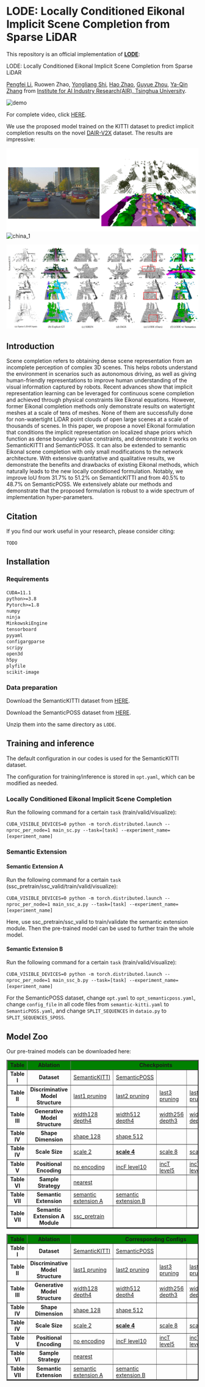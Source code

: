 # LODE: Locally Conditioned Eikonal Implicit Scene Completion from Sparse LiDAR

This repository is an official implementation of [**LODE**]():

LODE: Locally Conditioned Eikonal Implicit Scene Completion from Sparse LiDAR

[Pengfei Li](https://scholar.google.com/citations?hl=en&user=hmii_L8AAAAJ), Ruowen Zhao, [Yongliang Shi](https://github.com/liangyongshi), [Hao Zhao](https://sites.google.com/view/fromandto), [Guyue Zhou](https://air.tsinghua.edu.cn/en/info/1046/1196.htm), [Ya-Qin Zhang](https://air.tsinghua.edu.cn/en/info/1046/1188.htm)
 from <a href="http://air.tsinghua.edu.cn/EN/" target="_blank">Institute for AI Industry Research(AIR), Tsinghua University</a>.

![demo](doc/demo.gif)

For complete video, click [HERE](https://youtu.be/8x_XOSrr5K0).

We use the proposed model trained on the KITTI dataset to predict implicit completion results on the novel [DAIR-V2X](http://air.tsinghua.edu.cn/dair-v2x/) dataset. The results are impressive:

![china](doc/v2x.jpg)
![china_1](doc/v2x.gif)


![teaser](doc/qualitative.png)



## Introduction

Scene completion refers to obtaining dense scene representation from an incomplete perception of complex 3D scenes. 
This helps robots understand the environment in scenarios such as autonomous driving, as well as giving human-friendly representations to improve human understanding of the visual information captured by robots.
Recent advances show that implicit representation learning can be leveraged for continuous scene completion and achieved through physical constraints like Eikonal equations.
However, former Eikonal completion methods only demonstrate results on watertight meshes at a scale of tens of meshes.
None of them are successfully done for non-watertight LiDAR point clouds of open large scenes at a scale of thousands of scenes.
In this paper, we propose a novel Eikonal formulation that conditions the implicit representation on localized shape priors which function as dense boundary value constraints, and demonstrate it works on SemanticKITTI and SemanticPOSS.
It can also be extended to semantic Eikonal scene completion with only small modifications to the network architecture.
With extensive quantitative and qualitative results, we demonstrate the benefits and drawbacks of existing Eikonal methods, which naturally leads to the new locally conditioned formulation. Notably, we improve IoU from 31.7\% to 51.2\% on SemanticKITTI and from 40.5\% to 48.7\% on SemanticPOSS.
We extensively ablate our methods and demonstrate that the proposed formulation is robust to a wide spectrum of implementation hyper-parameters.

## Citation

If you find our work useful in your research, please consider citing:

    TODO

## Installation

### Requirements
    
    CUDA=11.1
    python>=3.8
    Pytorch>=1.8
    numpy
    ninja
    MinkowskiEngine
    tensorboard
    pyyaml
    configargparse
    scripy
    open3d
    h5py
    plyfile
    scikit-image


### Data preparation

Download the SemanticKITTI dataset from 
[HERE](http://semantic-kitti.org/assets/data_odometry_voxels.zip).

Download the SemanticPOSS dataset from 
[HERE](http://www.poss.pku.edu.cn/OpenDataResource/SemanticPOSS/SemanticPOSS_dataset.zip).

Unzip them into the same directory as `LODE`.


## Training and inference
The default configuration in our codes is used for the SemanticKITTI dataset.

The configuration for training/inference is stored in `opt.yaml`, which can be modified as needed.

### Locally Conditioned Eikonal Implicit Scene Completion

Run the following command for a certain `task` (train/valid/visualize):

    CUDA_VISIBLE_DEVICES=0 python -m torch.distributed.launch --nproc_per_node=1 main_sc.py --task=[task] --experiment_name=[experiment_name]


### Semantic Extension
#### Semantic Extension A
Run the following command for a certain `task` (ssc_pretrain/ssc_valid/train/valid/visualize):

    CUDA_VISIBLE_DEVICES=0 python -m torch.distributed.launch --nproc_per_node=1 main_ssc_a.py --task=[task] --experiment_name=[experiment_name]

Here, use ssc_pretrain/ssc_valid to train/validate the semantic extension module. Then the pre-trained model can be used to further train the whole model.

#### Semantic Extension B
Run the following command for a certain `task` (train/valid/visualize):

    CUDA_VISIBLE_DEVICES=0 python -m torch.distributed.launch --nproc_per_node=1 main_ssc_b.py --task=[task] --experiment_name=[experiment_name]

For the SemanticPOSS dataset, change `opt.yaml` to `opt_semanticposs.yaml`, change `config_file` in all code files from `semantic-kitti.yaml` to `SemanticPOSS.yaml`, and change `SPLIT_SEQUENCES` in `dataio.py` to `SPLIT_SEQUENCES_SPOSS`.

## Model Zoo
Our pre-trained models can be downloaded here:

<table border="2">
    <tr>
        <td style="background-color:green"><center><b>Table</td> 
        <td style="background-color:green"><center><b>Ablation</td> 
        <td style="background-color:green" colspan="5"><center><b>Checkpoints</td> 
   </tr>
    <tr>
        <td><b><center>Table I</td>    
        <td><b><center>Dataset</td>    
        <td>
            <a href="https://drive.google.com/file/d/18YPYrKvC7KcMp0nLqU98WnjJs6JTKsda/view?usp=sharing">
                    SemanticKITTI
            </a>
        </td>  
        <td>
            <a href="https://drive.google.com/file/d/1GtryqqoovjC6oiSQH3kpxvVEHz0yc8m9/view?usp=share_link">
                    SemanticPOSS
            </a>
        </td>  
        <td>
        </td>  
        <td>
        </td>  
        <td>
        </td>  
    </tr>
    <tr>
        <td><b><center>Table II</td>    
        <td><b><center>Discriminative Model Structure</td>    
        <td>
            <a href="https://drive.google.com/file/d/1jwHxrRH5xaW95MgaiQ1lYTg8l57E6Taj/view?usp=sharing">
                    last1 pruning
            </a>
        </td>  
        <td>
            <a href="https://drive.google.com/file/d/1ydzQx4loYYkICJKJi20YG6t05Osb3Djr/view?usp=sharing">
                    last2 pruning
            </a>
        </td>  
        <td>
            <a href="https://drive.google.com/file/d/1jrugPHXjrv7z5PUQxF_rM-yFGjeHZD_8/view?usp=sharing">
                    last3 pruning
            </a>
        </td>  
        <td>
            <a href="https://drive.google.com/file/d/1TpkvCEtRGls3ZJklyOiDYwKoUGEH4cCZ/view?usp=sharing">
                    last4 pruning
            </a>
        </td>
        <td>
            <a href="https://drive.google.com/file/d/1A6_wyJHVZRHudwtaD5w5HebCiv_oL7bY/view?usp=sharing">
                    4convs output
            </a>
        </td>  
    </tr>
    <tr>
        <td><b><center>Table III</td>    
        <td><b><center>Generative Model Structure</td>    
        <td>
            <a href="https://drive.google.com/file/d/19vX4i773A6Df6YLTdyP_MxzoR8KCX1Gf/view?usp=sharing">
                    width128 depth4
            </a>
        </td>  
        <td>
            <a href="https://drive.google.com/file/d/1SED3cV4Fc6Sf2F3bIaf8l5KwgkqI6RMu/view?usp=sharing">
                    width512 depth4
            </a>
        </td>  
        <td>
            <a href="https://drive.google.com/file/d/1s1WBgNhr_gImO-wDNNGqwcHOziRjTXh5/view?usp=sharing">
                    width256 depth3
            </a>
        </td>  
        <td>
            <a href="https://drive.google.com/file/d/1-rVag5fkg3l1WzvyjS4zpKZQBowkXj7p/view?usp=sharing">
                    width256 depth5
            </a>
        </td> 
        <td>
            <a href="https://drive.google.com/file/d/1IW6wUFTej_wBwzSWwFQe5iOT5KXke2Pm/view?usp=sharing">
                    Gnet relu
            </a>
        </td> 
    </tr>
    <tr>
        <td><b><center>Table IV</td>    
        <td><b><center>Shape Dimension</td>    
        <td>
            <a href="https://drive.google.com/file/d/1iM2xVFh1Qk27HMKhKp5WyjkSoxsAJqoI/view?usp=sharing">
                    shape 128
            </a>
        </td>  
        <td>
            <a href="https://drive.google.com/file/d/1QDngtgrYjoMlk4ZKi6bODH8XJnj1aN0N/view?usp=sharing">
                    shape 512
            </a>
        </td>  
        <td>
        </td>  
        <td>
        </td>  
        <td>
        </td>  
    </tr>
    <tr>
        <td><b><center>Table IV</td>    
        <td><b><center>Scale Size</td>    
        <td>
            <a href="https://drive.google.com/file/d/1hJb4woXN5uuG7WKOKgwvLzkWxC-Smh5L/view?usp=sharing">
                    scale 2
            </a>
        </td>  
        <td>
            <a href="https://drive.google.com/file/d/18YPYrKvC7KcMp0nLqU98WnjJs6JTKsda/view?usp=sharing">
                     <b> <u> scale 4
            </a>
        </td>  
        <td>
            <a href="https://drive.google.com/file/d/1D8DLWcGFxrFR5_RtrNlV1-Ov7-JPIdTT/view?usp=sharing">
                    scale 8
            </a>
        </td>  
        <td>
            <a href="https://drive.google.com/file/d/1lAhTYSJQmdAdTWcIpCAHkbOb4UBItMgf/view?usp=sharing">
                    scale 16
            </a>
        </td>  
        <td>
            <a href="https://drive.google.com/file/d/1tNrCnqmcb8_xgBEL5elis36E3yrSrMLv/view?usp=sharing">
                    scale 32
            </a>
        </td>  
    </tr>
    <tr>
        <td><b><center>Table V</td>    
        <td><b><center>Positional Encoding</td>    
        <td>
            <a href="https://drive.google.com/file/d/1MTiB5BgrSMj0tEmz7UykVcUKGgkOJr0J/view?usp=sharing">
                    no encoding
            </a>
        </td>  
        <td>
            <a href="https://drive.google.com/file/d/12Eoyb1ClU75F_p37wyssVD7INJy2KlHO/view?usp=sharing">
                    incF level10
            </a>
        </td>  
        <td>
            <a href="https://drive.google.com/file/d/1j46UUuLoRT-8eH6VlyNbJEbU3SRU3oEY/view?usp=sharing">
                    incT level5
            </a>
        </td>  
        <td>
            <a href="https://drive.google.com/file/d/1RLl_OjhrdSnqtXL88-Q1hXszEtBd-gVD/view?usp=sharing">
                    incT level15
            </a>
        </td>      
        <td>
        </td>      
    </tr>
    <tr>
        <td><b><center>Table VI</td>    
        <td><b><center>Sample Strategy</td>    
        <td>
            <a href="https://drive.google.com/file/d/1RQgA_NAuNcBCXDtHTgEatkBme7GfumLG/view?usp=sharing">
                    nearest
            </a>
        </td>     
        <td>
        </td>  
        <td>
        </td>  
        <td>
        </td>  
        <td>
        </td>  
    </tr>
    <tr>
        <td><b><center>Table VII</td>    
        <td><b><center>Semantic Extension</td>    
        <td>
            <a href="https://drive.google.com/file/d/17e5M2Z-TFcplfL61b54Zea8lCrBylqyT/view?usp=sharing">
                    semantic extension A
            </a>
        </td>  
        <td>
            <a href="https://drive.google.com/file/d/1eecCo4_fyuOcfn2zTidSq07xYRrWpfjN/view?usp=sharing">
                    semantic extension B
            </a>
        </td>  
        <td>
        </td>  
        <td>
        </td>  
        <td>
        </td>  
    </tr>
    <tr>
        <td><b><center>Table VII</td>    
        <td><b><center>Semantic Extension A Module</td>    
        <td>
            <a href="https://drive.google.com/file/d/1zDUgd-NSpwaOQ4vKH-K-r_yF66n1OSYj/view?usp=sharing">
                    ssc_pretrain
            </a>
        </td>     
        <td>
        </td>  
        <td>
        </td>  
        <td>
        </td>  
        <td>
        </td>  
    </tr>
</table>

<table border="2">
    <tr>
        <td style="background-color:green"><center><b>Table</td> 
        <td style="background-color:green"><center><b>Ablation</td> 
        <td style="background-color:green" colspan="5"><center><b>Corresponding Configs</td> 
    </tr>
    <tr>
        <td><b><center>Table I</td>    
        <td><b><center>Dataset</td>    
        <td>
            <a href="https://drive.google.com/file/d/1P_mZcXCdme6BFWBTCpJCNQcKb4Ye5A83/view?usp=sharing">
                    SemanticKITTI
            </a>
        </td>  
        <td>
            <a href="https://drive.google.com/file/d/1Xhji8rKmxGo_SzaJcCToKvos3DATmCK0/view?usp=share_link">
                    SemanticPOSS
            </a>
        </td>  
        <td>
        </td>  
        <td>
        </td>  
        <td>
        </td>  
    </tr>
    <tr>
        <td><b><center>Table II</td>
        <td><b><center>Discriminative Model Structure</td>    
        <td>
            <a href="https://drive.google.com/file/d/1iOtUKn3RTBvnvtj9COsqyYVZrrA-r0q-/view?usp=sharing">
                    last1 pruning
            </a>
        </td>  
        <td>
            <a href="https://drive.google.com/file/d/1VR_i1xTtToxgrdfb2OniXjgnbZQrpOLD/view?usp=sharing">
                    last2 pruning
            </a>
        </td>  
        <td>
            <a href="https://drive.google.com/file/d/1iCE_6cQasoBZa5SSww4Ke1Ky1B1Ytl7o/view?usp=sharing">
                    last3 pruning
            </a>
        </td>  
        <td>
            <a href="https://drive.google.com/file/d/1-4p306ZsYpuKAgUFeLaZLmoiojKvCIrv/view?usp=sharing">
                    last4 pruning
            </a>
        </td>  
        <td>
            <a href="https://drive.google.com/file/d/1l_fbaHmaGu19QR7iwgJLJsAEj1KNVsJg/view?usp=sharing">
                    4convs output
            </a>
        </td>  
    </tr>
    <tr>
        <td><b><center>Table III</td>
        <td><b><center>Generative Model Structure</td>    
        <td>
            <a href="https://drive.google.com/file/d/1WQ0zYloUFpJkOnugasgI8JUwoiFJTHbT/view?usp=sharing">
                    width128 depth4
            </a>
        </td>  
        <td>
            <a href="https://drive.google.com/file/d/1LbZT85TJKYuvljr4KEEwxPmW8TOdD-UD/view?usp=sharing">
                    width512 depth4
            </a>
        </td>  
        <td>
            <a href="https://drive.google.com/file/d/1_4o5t4LJKx5A0j7Oc6YgLQNDMhA3old6/view?usp=sharing">
                    width256 depth3
            </a>
        </td>  
        <td>
            <a href="https://drive.google.com/file/d/1hb6ObirbJKUQTfws1wRPdTuVhMYDg5cC/view?usp=sharing">
                    width256 depth5
            </a>
        </td> 
        <td>
            <a href="https://drive.google.com/file/d/1_fElZNPrxRlnG1mk88E-FbZAqV9Bj6Xr/view?usp=sharing">
                    Gnet relu
            </a>
        </td> 
    </tr>
    <tr>
        <td><b><center>Table IV</td>
        <td><b><center>Shape Dimension</td>    
        <td>
            <a href="https://drive.google.com/file/d/1lDxWYxLlwP1guHxIkebRieGUOdU9fbg2/view?usp=sharing">
                    shape 128
            </a>
        </td>  
        <td>
            <a href="https://drive.google.com/file/d/1rltYF8TnzuqmvwAC3a_nzYE4sXyHAlL8/view?usp=sharing">
                    shape 512
            </a>
        </td>  
        <td>
        </td>  
        <td>
        </td>  
        <td>
        </td>  
    </tr>
    <tr>
        <td><b><center>Table IV</td>
        <td><b><center>Scale Size</td>    
        <td>
            <a href="https://drive.google.com/file/d/1LYmhl1HfT1YYVbIpxnugvOeNKWaA95QL/view?usp=sharing">
                    scale 2
            </a>
        </td>  
        <td>
            <a href="https://drive.google.com/file/d/1P_mZcXCdme6BFWBTCpJCNQcKb4Ye5A83/view?usp=sharing">
                     <b> <u> scale 4
            </a>
        </td>  
        <td>
            <a href="https://drive.google.com/file/d/1vAVno6ZKBwqqSkwhPRnh_f-YtOhbN16g/view?usp=sharing">
                    scale 8
            </a>
        </td>  
        <td>
            <a href="https://drive.google.com/file/d/1YZK9irwZSBAmCIq6rNCgn8cHrpWor-Jr/view?usp=sharing">
                    scale 16
            </a>
        </td>  
        <td>
            <a href="https://drive.google.com/file/d/1xkYE_xm--LuT-BRsR92ti1YytmVo2rY_/view?usp=sharing">
                    scale 32
            </a>
        </td>  
    </tr>
    <tr>
        <td><b><center>Table V</td>
        <td><b><center>Positional Encoding</td>    
        <td>
            <a href="https://drive.google.com/file/d/1DF-_Kizocc9dyArAYgRrjgjWXUZgDVpX/view?usp=sharing">
                    no encoding
            </a>
        </td>  
        <td>
            <a href="https://drive.google.com/file/d/1ksFSRjd80mM71SqiymojsxK87-kdzXt6/view?usp=sharing">
                    incF level10
            </a>
        </td>  
        <td>
            <a href="https://drive.google.com/file/d/1Q8ChxbWU2mXRPv1BMwviX8javh03YmvF/view?usp=sharing">
                    incT level5
            </a>
        </td>  
        <td>
            <a href="https://drive.google.com/file/d/1paafCI0b8ZmOUnxwtFEPqEyI0HcsHk_f/view?usp=sharing">
                    incT level15
            </a>
        </td>      
        <td>
        </td>      
    </tr>
    <tr>
        <td><b><center>Table VI</td>
        <td><b><center>Sample Strategy</td>    
        <td>
            <a href="https://drive.google.com/file/d/1BSoA7Veg3Y_lMpkwFUcc3SVafP5qyrpa/view?usp=sharing">
                    nearest
            </a>
        </td>     
        <td>
        </td>  
        <td>
        </td>  
        <td>
        </td>  
        <td>
        </td>  
    </tr>
    <tr>
        <td><b><center>Table VII</td>
        <td><b><center>Semantic Extension</td>    
        <td>
            <a href="https://drive.google.com/file/d/1agpi1v3tfDzMXq0vzMTbd1lXUYQz1NYT/view?usp=sharing">
                    semantic extension A
            </a>
        </td>  
        <td>
            <a href="https://drive.google.com/file/d/1WJq8_e298APLKdiY1xolJQcziWTX3yu4/view?usp=sharing">
                    semantic extension B
            </a>
        </td>  
        <td>
        </td>  
        <td>
        </td>  
        <td>
        </td>  
    </tr>
</table>
